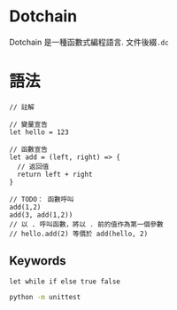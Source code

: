 # Dotchain
Dotchain 是一種函數式編程語言. 文件後綴`.dc`

# 語法
```
// 註解

// 變量宣告
let hello = 123

// 函數宣告
let add = (left, right) => {
  // 返回值
  return left + right
}

// TODO： 函數呼叫
add(1,2)
add(3, add(1,2))
// 以 . 呼叫函數，將以 . 前的值作為第一個參數
// hello.add(2) 等價於 add(hello, 2)
```
## Keywords
```
let while if else true false
```

```bash
python -m unittest
```